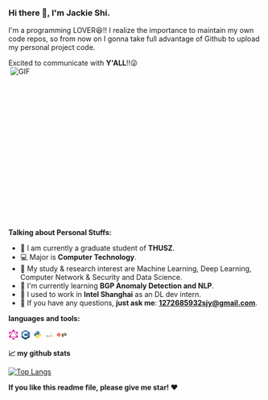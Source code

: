 ### Hi there 👋, I'm Jackie Shi.

I'm a programming LOVER:laughing:!! I realize the importance to maintain my own code repos, so from now on I gonna take full advantage of Github to upload my personal project code.

Excited to communicate with **Y'ALL**!!😜
<img align="right" alt="GIF" src="https://github.com/abhisheknaiidu/abhisheknaiidu/blob/master/code.gif?raw=true" width="500" height="320" />

**Talking about Personal Stuffs:**

- 🏫 I am currently a graduate student of **THUSZ**.
- 💻 Major is **Computer Technology**.
- :purple_heart: My study & research interest are Machine Learning, Deep Learning, Computer Network & Security and Data Science.
- 🌱 I'm currently learning **BGP Anomaly Detection and NLP**.
- :briefcase:	I used to work in **Intel Shanghai** as an DL dev intern.
- 💬 If you have any questions, **just ask me**: **1272685932sjy@gmail.com**.

  

**languages and tools:**  

<code><img height="20" src="https://raw.githubusercontent.com/github/explore/5c058a388828bb5fde0bcafd4bc867b5bb3f26f3/topics/graphql/graphql.png"></code>
<code><img height="20" src="https://raw.githubusercontent.com/github/explore/80688e429a7d4ef2fca1e82350fe8e3517d3494d/topics/cpp/cpp.png"></code>
<code><img height="20" src="https://raw.githubusercontent.com/github/explore/80688e429a7d4ef2fca1e82350fe8e3517d3494d/topics/python/python.png"></code>
<code><img height="20" src="https://raw.githubusercontent.com/github/explore/80688e429a7d4ef2fca1e82350fe8e3517d3494d/topics/mysql/mysql.png"></code>
<code><img height="20" src="https://raw.githubusercontent.com/github/explore/80688e429a7d4ef2fca1e82350fe8e3517d3494d/topics/git/git.png"></code>

**📈 my github stats**

[![Top Langs](https://github-readme-stats.vercel.app/api/top-langs/?username=Jackie-shi&layout=compact)](https://github.com/Jackie-shi/github-readme-stats)

**If you like this readme file, please give me star! ❤️**
